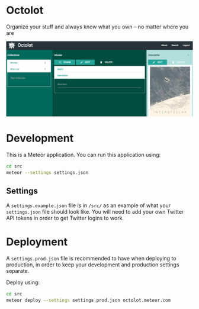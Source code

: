 Octolot
=======

Organize your stuff and always know what you own – no matter where you are

![Octolot Preview](documentation/images/octolot.png)

# Development

This is a Meteor application. You can run this application using:

```sh
cd src
meteor --settings settings.json
```

## Settings

A `settings.example.json` file is in `/src/` as an example of what your `settings.json` file should look like. You will need to add your own Twitter API tokens in order to get Twitter logins to work.


# Deployment

A `settings.prod.json` file is recommended to have when deploying to production, in order to keep your development and production settings separate.

Deploy using:

```sh
cd src
meteor deploy --settings settings.prod.json octolot.meteor.com
```
